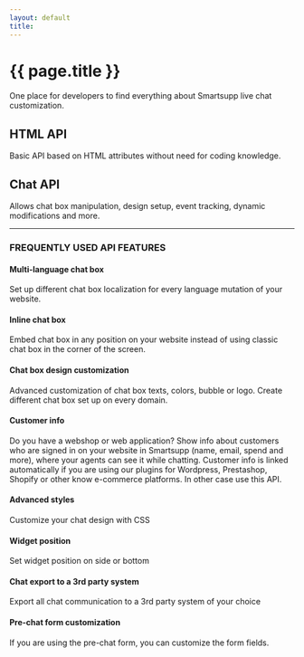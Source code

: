 ```yaml
---
layout: default
title: 
---
```


# {{ page.title }}

One place for developers to find everything about Smartsupp live chat customization.

## HTML API

Basic API based on HTML attributes without need for coding knowledge.

## Chat API

Allows chat box manipulation, design setup, event tracking, dynamic modifications and more.

---

### FREQUENTLY USED API FEATURES

#### Multi-language chat box

Set up different chat box localization for every language mutation of your website.

####  Inline chat box

Embed chat box in any position on your website instead of using classic chat box in the corner of the screen.

####  Chat box design customization

Advanced customization of chat box texts, colors, bubble or logo. Create different chat box set up on every domain.

####  Customer info

Do you have a webshop or web application? Show info about customers who are signed in on your website in Smartsupp (name, email, spend and more), where your agents can see it while chatting. Customer info is linked automatically if you are using our plugins for Wordpress, Prestashop, Shopify or other know e-commerce platforms. In other case use this API.

####  Advanced styles

Customize your chat design with CSS

####  Widget position

Set widget position on side or bottom

####  Chat export to a 3rd party system

Export all chat communication to a 3rd party system of your choice

####  Pre-chat form customization

If you are using the pre-chat form, you can customize the form fields.